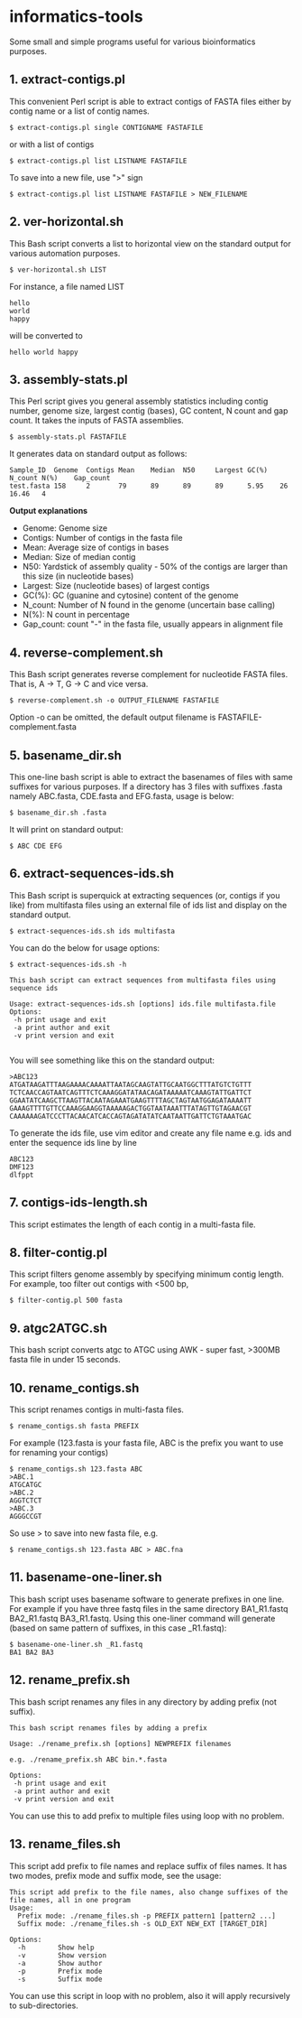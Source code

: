 # informatics-tools
Some small and simple programs useful for various bioinformatics purposes. 

## 1. extract-contigs.pl
This convenient Perl script is able to extract contigs of FASTA files either by contig name or a list of contig names.
```
$ extract-contigs.pl single CONTIGNAME FASTAFILE
```
or with a list of contigs
```
$ extract-contigs.pl list LISTNAME FASTAFILE
```
To save into a new file, use ">" sign
```
$ extract-contigs.pl list LISTNAME FASTAFILE > NEW_FILENAME
```
## 2. ver-horizontal.sh
This Bash script converts a list to horizontal view on the standard output for various automation purposes.
```
$ ver-horizontal.sh LIST
```
For instance, a file named LIST
```
hello
world
happy
```
will be converted to 
```
hello world happy
```
## 3. assembly-stats.pl
This Perl script gives you general assembly statistics including contig number, genome size, largest contig (bases), GC content, N count and gap count. It takes the inputs of FASTA assemblies.
```
$ assembly-stats.pl FASTAFILE
```
It generates data on standard output as follows:
```
Sample_ID  Genome  Contigs Mean    Median  N50     Largest GC(%)   N_count N(%)    Gap_count
test.fasta 158     2       79      89      89      89      5.95    26      16.46   4
```
**Output explanations**
* Genome: Genome size
* Contigs: Number of contigs in the fasta file
* Mean: Average size of contigs in bases
* Median: Size of median contig
* N50: Yardstick of assembly quality - 50% of the contigs are larger than this size (in nucleotide bases) 
* Largest: Size (nucleotide bases) of largest contigs
* GC(%): GC (guanine and cytosine) content of the genome
* N_count: Number of N found in the genome (uncertain base calling)
* N(%): N count in percentage
* Gap_count: count "-" in the fasta file, usually appears in alignment file

## 4. reverse-complement.sh
This Bash script generates reverse complement for nucleotide FASTA files. That is, A -> T, G -> C and vice versa.
```
$ reverse-complement.sh -o OUTPUT_FILENAME FASTAFILE
```
Option -o can be omitted, the default output filename is FASTAFILE-complement.fasta

## 5. basename_dir.sh
This one-line bash script is able to extract the basenames of files with same suffixes for various purposes.
If a directory has 3 files with suffixes .fasta namely ABC.fasta, CDE.fasta and EFG.fasta, usage is below:
```
$ basename_dir.sh .fasta
```
It will print on standard output:
```
$ ABC CDE EFG
```

## 6. extract-sequences-ids.sh
This Bash script is superquick at extracting sequences (or, contigs if you like) from multifasta files using an external file of ids list and display on the standard output.
```
$ extract-sequences-ids.sh ids multifasta
```
You can do the below for usage options:
```
$ extract-sequences-ids.sh -h

This bash script can extract sequences from multifasta files using sequence ids

Usage: extract-sequences-ids.sh [options] ids.file multifasta.file
Options:
 -h print usage and exit
 -a print author and exit
 -v print version and exit
 
```
You will see something like this on the standard output:
```
>ABC123
ATGATAAGATTTAAGAAAACAAAATTAATAGCAAGTATTGCAATGGCTTTATGTCTGTTT
TCTCAACCAGTAATCAGTTTCTCAAAGGATATAACAGATAAAAATCAAAGTATTGATTCT
GGAATATCAAGCTTAAGTTACAATAGAAATGAAGTTTTAGCTAGTAATGGAGATAAAATT
GAAAGTTTTGTTCCAAAGGAAGGTAAAAAGACTGGTAATAAATTTATAGTTGTAGAACGT
CAAAAAAGATCCCTTACAACATCACCAGTAGATATATCAATAATTGATTCTGTAAATGAC
```
To generate the ids file, use vim editor and create any file name e.g. ids and enter the sequence ids line by line
```
ABC123
DMF123
dlfppt
```
## 7. contigs-ids-length.sh
This script estimates the length of each contig in a multi-fasta file.

##	8. filter-contig.pl
This script filters genome assembly by specifying minimum contig length.
For example, too filter out contigs with <500 bp,
```
$ filter-contig.pl 500 fasta
```

##	9. atgc2ATGC.sh
This bash script converts atgc to ATGC using AWK - super fast, >300MB fasta file in under 15 seconds.

## 10. rename_contigs.sh
This script renames contigs in multi-fasta files.
```
$ rename_contigs.sh fasta PREFIX
```
For example (123.fasta is your fasta file, ABC is the prefix you want to use for renaming your contigs)
```
$ rename_contigs.sh 123.fasta ABC
>ABC.1
ATGCATGC
>ABC.2
AGGTCTCT
>ABC.3
AGGGCCGT
```
So use > to save into new fasta file, e.g.
```
$ rename_contigs.sh 123.fasta ABC > ABC.fna
```

## 11. basename-one-liner.sh
This bash script uses basename software to generate prefixes in one line.
For example if you have three fastq files in the same directory BA1_R1.fastq BA2_R1.fastq BA3_R1.fastq.
Using this one-liner command will generate (based on same pattern of suffixes, in this case _R1.fastq):
```
$ basename-one-liner.sh _R1.fastq
BA1 BA2 BA3
```
## 12. rename_prefix.sh
This bash script renames any files in any directory by adding prefix (not suffix).
```
This bash script renames files by adding a prefix

Usage: ./rename_prefix.sh [options] NEWPREFIX filenames

e.g. ./rename_prefix.sh ABC bin.*.fasta

Options:
 -h print usage and exit
 -a print author and exit
 -v print version and exit
```
You can use this to add prefix to multiple files using loop with no problem.

## 13. rename_files.sh
This script add prefix to file names and replace suffix of files names.
It has two modes, prefix mode and suffix mode, see the usage:
```
This script add prefix to the file names, also change suffixes of the file names, all in one program
Usage:
  Prefix mode: ./rename_files.sh -p PREFIX pattern1 [pattern2 ...]
  Suffix mode: ./rename_files.sh -s OLD_EXT NEW_EXT [TARGET_DIR]

Options:
  -h        Show help
  -v        Show version
  -a        Show author
  -p        Prefix mode
  -s        Suffix mode
```
You can use this script in loop with no problem, also it will apply recursively to sub-directories.
